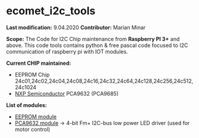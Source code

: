 # ecomet_i2c_tools

**Last modification:** 9.04.2020
**Contributor:** Marian Minar

**Scope:**
The Code for I2C Chip maintenance from **Raspberry PI 3+** and above. This code tools contains python & free pascal code focused to I2C communication of raspberry pi with IOT modules.

**Current CHIP maintained:**
* EEPROM Chip
  24c01,24c02,24c04,24c08,24c16,24c32,24c64,24c128,24c256,24c512,24c1024
* [NXP Semiconductor](https://www.nxp.com/)
  PCA9632 (PCA9685)


**List of modules:**

* [EEPROM module](i2c_pkg/eeprom_pkg/documentation/eeprom_IIC.md)
* [PCA9632 module](fpc/pca6532/pca6532_IIC.md) -> 4-bit Fm+ I2C-bus low power LED driver (used for motor control)
